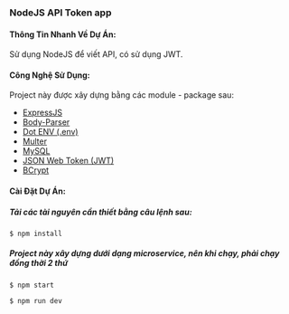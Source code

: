 ### NodeJS API Token app
#### Thông Tin Nhanh Về Dự Án:
Sử dụng NodeJS để viết API, có sử dụng JWT.
	
#### Công Nghệ Sử Dụng:
Project này được xây dựng bằng các module - package sau: 
* [ExpressJS](https://expressjs.com/)
* [Body-Parser](https://www.npmjs.com/package/body-parser)
* [Dot ENV (.env)](https://www.npmjs.com/package/dotenv)
* [Multer](https://www.npmjs.com/package/multer)
* [MySQL](https://www.npmjs.com/package/mysql)
* [JSON Web Token (JWT)](https://www.npmjs.com/package/jsonwebtoken)
* [BCrypt](https://www.npmjs.com/package/bcrypt)

	
#### Cài Đặt Dự Án:
##### Tải các tài nguyên cần thiết bằng câu lệnh sau:

```
$ npm install
```

##### Project này xây dựng dưới dạng microservice, nên khi chạy, phải chạy đồng thời 2 thứ
```
$ npm start
```


```
$ npm run dev
```